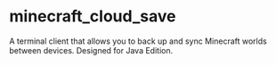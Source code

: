 # minecraft_cloud_save
A terminal client that allows you to back up and sync Minecraft worlds between devices. Designed for Java Edition.
